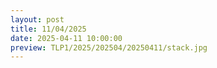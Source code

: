 ```yaml
---
layout: post
title: 11/04/2025
date: 2025-04-11 10:00:00
preview: TLP1/2025/202504/20250411/stack.jpg
---
```

